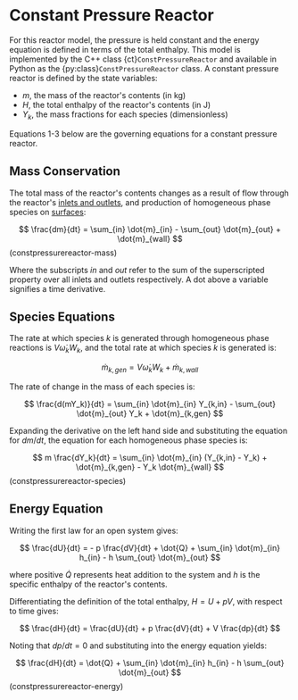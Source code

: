 ```{py:currentmodule} cantera
```

# Constant Pressure Reactor

For this reactor model, the pressure is held constant and the energy equation is defined
in terms of the total enthalpy. This model is implemented by the C++ class
{ct}`ConstPressureReactor` and available in Python as the
{py:class}`ConstPressureReactor` class. A constant pressure reactor is defined by the
state variables:

- $m$, the mass of the reactor's contents (in kg)
- $H$, the total enthalpy of the reactor's contents (in J)
- $Y_k$, the mass fractions for each species (dimensionless)

Equations 1-3 below are the governing equations for a constant pressure reactor.

## Mass Conservation

The total mass of the reactor's contents changes as a result of flow through the
reactor's [inlets and outlets](sec-flow-device), and production of homogeneous phase
species on [surfaces](sec-reactor-surface):

$$
\frac{dm}{dt} = \sum_{in} \dot{m}_{in} - \sum_{out} \dot{m}_{out} + \dot{m}_{wall}
$$ (constpressurereactor-mass)

Where the subscripts *in* and *out* refer to the sum of the superscripted property over
all inlets and outlets respectively. A dot above a variable signifies a time derivative.

## Species Equations

The rate at which species $k$ is generated through homogeneous phase reactions is $V
\dot{\omega}_k W_k$, and the total rate at which species $k$ is generated is:

$$  \dot{m}_{k,gen} = V \dot{\omega}_k W_k + \dot{m}_{k,wall}  $$

The rate of change in the mass of each species is:

$$
\frac{d(mY_k)}{dt} = \sum_{in} \dot{m}_{in} Y_{k,in} - \sum_{out} \dot{m}_{out} Y_k +
                     \dot{m}_{k,gen}
$$

Expanding the derivative on the left hand side and substituting the equation for
$dm/dt$, the equation for each homogeneous phase species is:

$$
m \frac{dY_k}{dt} = \sum_{in} \dot{m}_{in} (Y_{k,in} - Y_k) +
                    \dot{m}_{k,gen} - Y_k \dot{m}_{wall}
$$ (constpressurereactor-species)

## Energy Equation

Writing the first law for an open system gives:

$$
\frac{dU}{dt} = - p \frac{dV}{dt} + \dot{Q} +
                \sum_{in} \dot{m}_{in} h_{in} - h \sum_{out} \dot{m}_{out}
$$

where positive $\dot{Q}$ represents heat addition to the system and $h$ is the specific
enthalpy of the reactor's contents.

Differentiating the definition of the total enthalpy, $H = U + pV$, with respect to time
gives:

$$  \frac{dH}{dt} = \frac{dU}{dt} + p \frac{dV}{dt} + V \frac{dp}{dt}  $$

Noting that $dp/dt = 0$ and substituting into the energy equation yields:

$$
\frac{dH}{dt} = \dot{Q} + \sum_{in} \dot{m}_{in} h_{in} - h \sum_{out} \dot{m}_{out}
$$ (constpressurereactor-energy)
